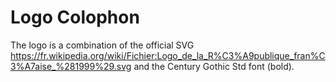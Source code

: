 # Logo Colophon

The logo is a combination of the official SVG
https://fr.wikipedia.org/wiki/Fichier:Logo_de_la_R%C3%A9publique_fran%C3%A7aise_%281999%29.svg
and the Century Gothic Std font (bold).

